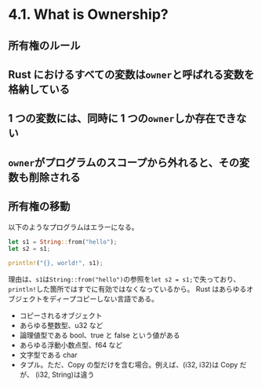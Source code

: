 # 4.1. What is Ownership?

## 所有権のルール

## Rust におけるすべての変数は`owner`と呼ばれる変数を格納している

## 1 つの変数には、同時に 1 つの`owner`しか存在できない

## `owner`がプログラムのスコープから外れると、その変数も削除される

## 所有権の移動

以下のようなプログラムはエラーになる。

```rs
let s1 = String::from("hello");
let s2 = s1;

println!("{}, world!", s1);
```

理由は、`s1`は`String::from("hello")`の参照を`let s2 = s1;`で失っており、`println!`した箇所ではすでに有効ではなくなっているから。
Rust はあらゆるオブジェクトをディープコピーしない言語である。

- コピーされるオブジェクト
- あらゆる整数型、u32 など
- 論理値型である bool、true と false という値がある
- あらゆる浮動小数点型、f64 など
- 文字型である char
- タプル。ただ、Copy の型だけを含む場合。例えば、(i32, i32)は Copy だが、 (i32, String)は違う
